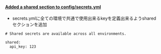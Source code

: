 #### [Added a shared section to config/secrets\.yml](https://github.com/rails/rails/commit/e530534265d2c32b5c5f772e81cb9002dcf5e9cf)

* secrets.ymlに全ての環境で共通で使用出来るkeyを定義出来るようsharedセクションを追加

```
# Shared secrets are available across all environments.

shared:
  api_key: 123
```
